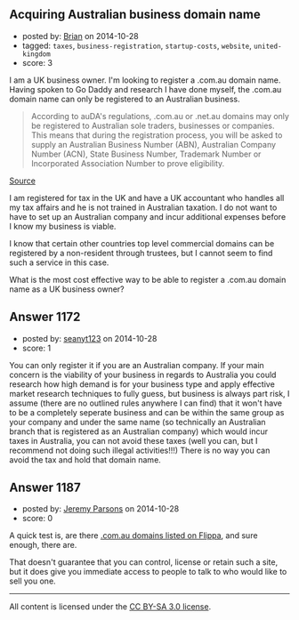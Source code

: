 ## Acquiring Australian business domain name

- posted by: [Brian](https://stackexchange.com/users/5243490/brian) on 2014-10-28
- tagged: `taxes`, `business-registration`, `startup-costs`, `website`, `united-kingdom`
- score: 3

I am a UK business owner. I'm looking to register a .com.au domain name. Having spoken to Go Daddy and research I have done myself, the .com.au domain name can only be registered to an Australian business.

> According to auDA's regulations, .com.au or .net.au domains may only be registered to Australian sole traders, businesses or companies. This means that during the registration process, you will be asked to supply an Australian Business Number (ABN), Australian Company Number (ACN), State Business Number, Trademark Number or Incorporated Association Number to prove eligibility.

[Source][1]

I am registered for tax in the UK and have a UK accountant who handles all my tax affairs and he is not trained in Australian taxation. I do not want to have to set up an Australian company and incur additional expenses before I know my business is viable.

I know that certain other countries top level commercial domains can be registered by a non-resident through trustees, but I cannot seem to find such a service in this case.

What is the most cost effective way to be able to register a .com.au domain name as a UK business owner?

  [1]: http://www.netregistry.com.au/domain-names/registration/faq/what-do-i-need-to-register-a-au-domain/


## Answer 1172

- posted by: [seanyt123](https://stackexchange.com/users/4954085/seanyt123) on 2014-10-28
- score: 1

You can only register it if you are an Australian company. If your main concern is the viability of your business in regards to Australia you could research how high demand is for your business type and apply effective market research techniques to fully guess, but business is always part risk, I assume (there are no outlined rules anywhere I can find) that it won't have to be a completely seperate business and can be within the same group as your company and under the same name (so technically an Australian branch that is registered as an Australian company) which would incur taxes in Australia, you can not avoid these taxes (well you can, but I recommend not doing such illegal activities!!!) There is no way you can avoid the tax and hold that domain name.


## Answer 1187

- posted by: [Jeremy Parsons](https://stackexchange.com/users/497810/jeremy-parsons) on 2014-10-28
- score: 0

<p>A quick test is, are there <a href="https://flippa.com/buy/search?q=.com.au" rel="nofollow">.com.au domains listed on Flippa</a>, and sure enough, there are.</p>

<p>That doesn't guarantee that you can control, license or retain such a site, but it does give you immediate access to people to talk to who would like to sell you one.</p>




---

All content is licensed under the [CC BY-SA 3.0 license](https://creativecommons.org/licenses/by-sa/3.0/).
